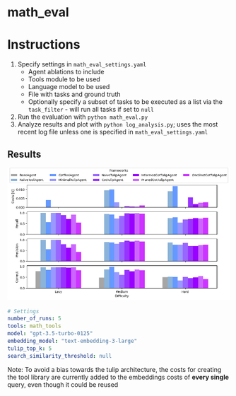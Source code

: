 # math_eval

# Instructions
1. Specify settings in `math_eval_settings.yaml`
   * Agent ablations to include
   * Tools module to be used
   * Language model to be used
   * File with tasks and ground truth
   * Optionally specify a subset of tasks to be executed as a list via the `task_filter` - will run all tasks if set to `null`
2. Run the evaluation with `python math_eval.py`
3. Analyze results and plot with `python log_analysis.py`; uses the most recent log file unless one is specified in `math_eval_settings.yaml`

## Results
![math eval plot](math.eval.png)
```yaml
# Settings
number_of_runs: 5
tools: math_tools
model: "gpt-3.5-turbo-0125"
embedding_model: "text-embedding-3-large"
tulip_top_k: 5
search_similarity_threshold: null
```

Note: To avoid a bias towards the tulip architecture, the costs for creating the tool library
are currently added to the embeddings costs of **every single** query, even though it could be reused

